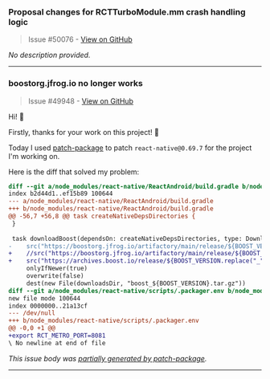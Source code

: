 ### Proposal changes for RCTTurboModule.mm crash handling logic

> Issue #50076 - [View on GitHub](https://github.com/facebook/react-native/pull/50076)

*No description provided.*

---

### boostorg.jfrog.io no longer works

> Issue #49948 - [View on GitHub](https://github.com/facebook/react-native/issues/49948)

Hi! 👋 
      
Firstly, thanks for your work on this project! 🙂

Today I used [patch-package](https://github.com/ds300/patch-package) to patch `react-native@0.69.7` for the project I'm working on.

<!-- 🔺️🔺️🔺️ PLEASE REPLACE THIS BLOCK with a description of your problem, and any other relevant context 🔺️🔺️🔺️ -->

Here is the diff that solved my problem:

```diff
diff --git a/node_modules/react-native/ReactAndroid/build.gradle b/node_modules/react-native/ReactAndroid/build.gradle
index b2d44d1..ef15b89 100644
--- a/node_modules/react-native/ReactAndroid/build.gradle
+++ b/node_modules/react-native/ReactAndroid/build.gradle
@@ -56,7 +56,8 @@ task createNativeDepsDirectories {
 }
 
 task downloadBoost(dependsOn: createNativeDepsDirectories, type: Download) {
-    src("https://boostorg.jfrog.io/artifactory/main/release/${BOOST_VERSION.replace("_", ".")}/source/boost_${BOOST_VERSION}.tar.gz")
+    //src("https://boostorg.jfrog.io/artifactory/main/release/${BOOST_VERSION.replace("_", ".")}/source/boost_${BOOST_VERSION}.tar.gz")
+    src("https://archives.boost.io/release/${BOOST_VERSION.replace("_", ".")}/source/boost_${BOOST_VERSION}.tar.gz")
     onlyIfNewer(true)
     overwrite(false)
     dest(new File(downloadsDir, "boost_${BOOST_VERSION}.tar.gz"))
diff --git a/node_modules/react-native/scripts/.packager.env b/node_modules/react-native/scripts/.packager.env
new file mode 100644
index 0000000..21a13cf
--- /dev/null
+++ b/node_modules/react-native/scripts/.packager.env
@@ -0,0 +1 @@
+export RCT_METRO_PORT=8081
\ No newline at end of file
```

<em>This issue body was [partially generated by patch-package](https://github.com/ds300/patch-package/issues/296).</em>


---

